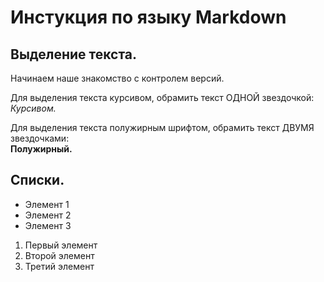 # Инстукция по языку Markdown

## Выделение текста.

Начинаем наше знакомство с контролем версий.

Для выделения текста курсивом, обрамить текст ОДНОЙ звездочкой:  
*Курсивом.*

Для выделения текста полужирным шрифтом, обрамить текст ДВУМЯ звездочками:   
**Полужирный.**

## Списки.

* Элемент 1
* Элемент 2
* Элемент 3

1. Первый элемент 
2. Второй элемент 
3. Третий элемент